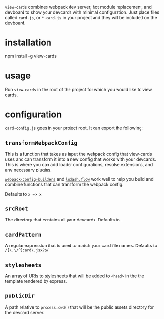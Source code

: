 `view-cards` combines webpack dev server, hot module replacement, and devboard to show your devcards with minimal configuration. Just place files called `card.js`, or `*.card.js` in your project and they will be included on the devboard.

# installation

npm install -g view-cards

# usage

Run `view-cards` in the root of the project for which you would like to view cards.

# configuration

`card-config.js` goes in your project root. It can export the following:

## `transformWebpackConfig`

This is a function that takes as input the webpack config that view-cards uses and can transform it into a new config that works with your devcards. This is where you can add loader configurations, resolve.extensions, and any necessary plugins.

[`webpack-config-builders`](https://www.npmjs.com/package/webpack-config-builders) and [`lodash.flow`](https://www.npmjs.com/package/lodash.flow) work well to help you build and combine functions that can transform the webpack config.

Defaults to `x => x`

## `srcRoot`

The directory that contains all your devcards. Defaults to `.`

## `cardPattern`

A regular expression that is used to match your card file names. Defaults to `/[\.\/^]card\.jsx?$/`

## `stylesheets`

An array of URIs to stylesheets that will be added to `<head>` in the the template rendered by express.

## `publicDir`

A path relative to `process.cwd()` that will be the public assets directory for the devcard server.
